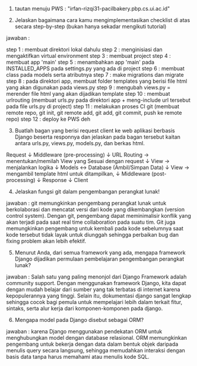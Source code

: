 1. tautan menuju PWS : "irfan-rizqi31-pacilbakery.pbp.cs.ui.ac.id"

2. Jelaskan bagaimana cara kamu mengimplementasikan checklist di atas secara step-by-step (bukan hanya sekadar mengikuti tutorial)

jawaban :

step 1 : membuat direktori lokal dahulu
step 2 : menginisiasi dan mengaktifkan virtual environment
step 3 : membuat project
step 4 : membuat app 'main'
step 5 : menambahkan app 'main' pada INSTALLED_APPS pada settings.py yang ada di project
step 6 : membuat class pada models serta atributnya
step 7 : make migrations dan migrate
step 8 : pada direktori app, membuat folder templates yang berisi file html yang akan digunakan pada views.py
step 9 : mengubah views.py = merender file html yang akan dijadikan template 
step 10 : membuat urlrouting (membuat urls.py pada direktori app + meng-include url tersebut pada file urls.py di project)
step 11 : melakukan proses CI git (membuat remote repo, git init, git remote add, git add, git commit, push ke remote repo)
step 12 : deploy ke PWS deh

3. Buatlah bagan yang berisi request client ke web aplikasi berbasis Django beserta responnya dan jelaskan pada bagan tersebut kaitan antara urls.py, views.py, models.py, dan berkas html.

Request
   ↓
Middleware (pre-processing)
   ↓
URL Routing → menentukan/memilah View yang Sesuai dengan request
   ↓
View → menjalankan logika
   ↓
Models ↔ Database (Ambil/Simpan Data)
   ↓
View → mengambil template html untuk ditampilkan,
   ↓
Middleware (post-processing)
   ↓
Response
   ↓
Client

4. Jelaskan fungsi git dalam pengembangan perangkat lunak!

jawaban : git memungkinkan pengembang perangkat lunak untuk berkolaborasi dan mencatat versi dari kode yang dikembangkan (version control system). Dengan git, pengembang dapat meminimalisir konflik yang akan terjadi pada saat real time collaboration pada suatu tim. Git juga memungkinkan pengembang untuk kembali pada kode sebelumnya saat kode tersebut tidak layak untuk diunggah sehingga perbaikan bug dan fixing problem akan lebih efektif.

5. Menurut Anda, dari semua framework yang ada, mengapa framework Django dijadikan permulaan pembelajaran pengembangan perangkat lunak?

jawaban : Salah satu yang paling menonjol dari Django Framework adalah community support. Dengan menggunakan framework Django, kita dapat dengan mudah belajar dari sumber yang tak terbatas di internet karena kepopulerannya yang tinggi. Selain itu, dokumentasi django sangat lengkap sehingga cocok bagi pemula untuk mempelajari lebih dalam terkait fitur, sintaks, serta alur kerja dari komponen-komponen pada django.

6. Mengapa model pada Django disebut sebagai ORM?

jawaban : karena Django menggunakan pendekatan ORM untuk menghubungkan model dengan database relasional. ORM memungkinkan pengembang untuk bekerja dengan data dalam bentuk objek daripada menulis query secara langsung, sehingga memudahkan interaksi dengan basis data tanpa harus memahami atau menulis kode SQL.
